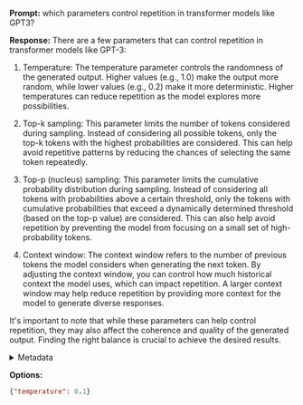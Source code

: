 **Prompt:**
which parameters control repetition in transformer models like GPT3?

**Response:**
There are a few parameters that can control repetition in transformer models like GPT-3:

1. Temperature: The temperature parameter controls the randomness of the generated output. Higher values (e.g., 1.0) make the output more random, while lower values (e.g., 0.2) make it more deterministic. Higher temperatures can reduce repetition as the model explores more possibilities.

2. Top-k sampling: This parameter limits the number of tokens considered during sampling. Instead of considering all possible tokens, only the top-k tokens with the highest probabilities are considered. This can help avoid repetitive patterns by reducing the chances of selecting the same token repeatedly.

3. Top-p (nucleus) sampling: This parameter limits the cumulative probability distribution during sampling. Instead of considering all tokens with probabilities above a certain threshold, only the tokens with cumulative probabilities that exceed a dynamically determined threshold (based on the top-p value) are considered. This can also help avoid repetition by preventing the model from focusing on a small set of high-probability tokens.

4. Context window: The context window refers to the number of previous tokens the model considers when generating the next token. By adjusting the context window, you can control how much historical context the model uses, which can impact repetition. A larger context window may help reduce repetition by providing more context for the model to generate diverse responses.

It's important to note that while these parameters can help control repetition, they may also affect the coherence and quality of the generated output. Finding the right balance is crucial to achieve the desired results.

<details><summary>Metadata</summary>

- Duration: 14666 ms
- Datetime: 2023-09-05T17:37:07.443090
- Model: gpt-3.5-turbo-0613

</details>

**Options:**
```json
{"temperature": 0.1}
```

